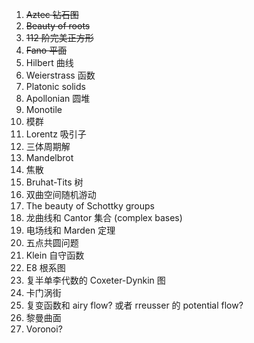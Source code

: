 1. ~~Aztec 钻石图~~
2. ~~Beauty of roots~~
3. ~~112 阶完美正方形~~
4. ~~Fano 平面~~
5. Hilbert 曲线
6. Weierstrass 函数
7. Platonic solids
8. Apollonian 圆堆
9. Monotile
10. 模群
11. Lorentz 吸引子
12. 三体周期解
13. Mandelbrot
14. 焦散
15. Bruhat-Tits 树
16. 双曲空间随机游动
17. The beauty of Schottky groups
18. 龙曲线和 Cantor 集合 (complex bases)
19. 电场线和 Marden 定理
20. 五点共圆问题
21. Klein 自守函数
22. E8 根系图
23. 复半单李代数的 Coxeter-Dynkin 图
24. 卡门涡街
25. 复变函数和 airy flow? 或者 rreusser 的 potential flow?
26. 黎曼曲面
27. Voronoi?